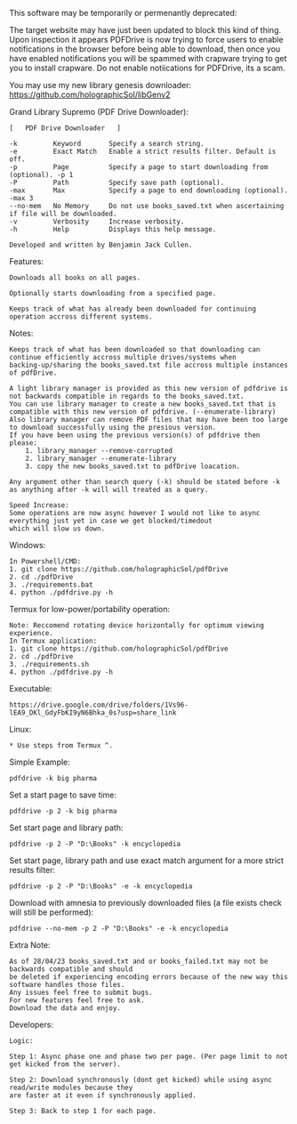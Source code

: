 This software may be temporarily or permenantly deprecated:

The target website may have just been updated to block this kind of thing. Upon inspection it appears
PDFDrive is now trying to force users to enable notifications in the browser before being able to
download, then once you have enabled notifications you will be spammed with crapware trying to 
get you to install crapware. Do not enable notiications for PDFDrive, its a scam.

You may use my new library genesis downloader: https://github.com/holographicSol/libGenv2
    

Grand Library Supremo (PDF Drive Downloader):

    [   PDF Drive Downloader   ]
    
    -k         Keyword       Specify a search string.
    -e         Exact Match   Enable a strict results filter. Default is off.
    -p         Page          Specify a page to start downloading from (optional). -p 1
    -P         Path          Specify save path (optional).
    -max       Max           Specify a page to end downloading (optional). -max 3
    --no-mem   No Memory     Do not use books_saved.txt when ascertaining if file will be downloaded.
    -v         Verbosity     Increase verbosity.
    -h         Help          Displays this help message.
    
    Developed and written by Benjamin Jack Cullen.



Features:

    Downloads all books on all pages.
    
    Optionally starts downloading from a specified page.
    
    Keeps track of what has already been downloaded for continuing operation accross different systems.



Notes:

    Keeps track of what has been downloaded so that downloading can continue efficiently accross multiple drives/systems when
    backing-up/sharing the books_saved.txt file accross multiple instances of pdfDrive.

    A light library manager is provided as this new version of pdfdrive is not backwards compatible in regards to the books_saved.txt.
    You can use library manager to create a new books_saved.txt that is compatible with this new version of pdfdrive. (--enumerate-library)
    Also library manager can remove PDF files that may have been too large to download successfully using the presious version.
    If you have been using the previous version(s) of pdfdrive then please:
        1. library_manager --remove-corrupted
        2. library_manager --enumerate-library
        3. copy the new books_saved.txt to pdfDrive loacation.

    Any argument other than search query (-k) should be stated before -k as anything after -k will will treated as a query.

    Speed Increase:
    Some operations are now async however I would not like to async everything just yet in case we get blocked/timedout
    which will slow us down.


Windows:

    In Powershell/CMD:
    1. git clone https://github.com/holographicSol/pdfDrive
    2. cd ./pdfDrive
    3. ./requirements.bat
    4. python ./pdfdrive.py -h

Termux for low-power/portability operation:

    Note: Reccomend rotating device horizontally for optimum viewing experience.
    In Termux application:
    1. git clone https://github.com/holographicSol/pdfDrive
    2. cd ./pdfDrive
    3. ./requirements.sh
    4. python ./pdfdrive.py -h


Executable:

    https://drive.google.com/drive/folders/1Vs96-lEA9_DKl_GdyFbKI9yN6Bhka_0s?usp=share_link


Linux:

    * Use steps from Termux ^.


Simple Example:

    pdfdrive -k big pharma

Set a start page to save time:

    pdfdrive -p 2 -k big pharma

Set start page and library path:

    pdfdrive -p 2 -P "D:\Books" -k encyclopedia

Set start page, library path and use exact match argument for a more strict results filter:

    pdfdrive -p 2 -P "D:\Books" -e -k encyclopedia

Download with amnesia to previously downloaded files (a file exists check will still be performed):

    pdfdrive --no-mem -p 2 -P "D:\Books" -e -k encyclopedia

Extra Note:

    As of 28/04/23 books_saved.txt and or books_failed.txt may not be backwards compatible and should
    be deleted if experiencing encoding errors because of the new way this software handles those files.
    Any issues feel free to submit bugs.
    For new features feel free to ask.
    Download the data and enjoy.

Developers:

    Logic:

    Step 1: Async phase one and phase two per page. (Per page limit to not get kicked from the server).

    Step 2: Download synchronously (dont get kicked) while using async read/write modules because they
    are faster at it even if synchronously applied.

    Step 3: Back to step 1 for each page.

